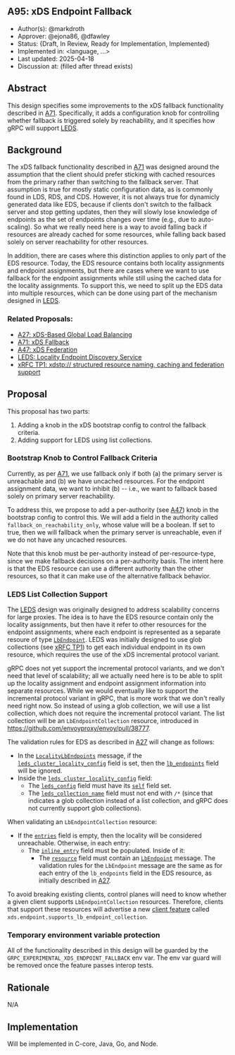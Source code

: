 A95: xDS Endpoint Fallback
----
* Author(s): @markdroth
* Approver: @ejona86, @dfawley
* Status: {Draft, In Review, Ready for Implementation, Implemented}
* Implemented in: <language, ...>
* Last updated: 2025-04-18
* Discussion at: <google group thread> (filled after thread exists)

## Abstract

This design specifies some improvements to the xDS fallback functionality
described in [A71].  Specifically, it adds a configuration knob for
controlling whether fallback is triggered solely by reachability, and
it specifies how gRPC will support [LEDS].

## Background

The xDS fallback functionality described in [A71] was designed around
the assumption that the client should prefer sticking with cached
resources from the primary rather than switching to the fallback server.
That assumption is true for mostly static configuration data, as is
commonly found in LDS, RDS, and CDS.  However, it is not always true for
dynamicly generated data like EDS, because if clients don't switch to
the fallback server and stop getting updates, then they will slowly lose
knowledge of endpoints as the set of endpoints changes over time (e.g.,
due to auto-scaling).  So what we really need here is a way to avoid
falling back if resources are already cached for some resources, while
falling back based solely on server reachability for other resources.

In addition, there are cases where this distinction applies to only part
of the EDS resource.  Today, the EDS resource contains both locality
assignments and endpoint assignments, but there are cases where we want
to use fallback for the endpoint assignments while still using the
cached data for the locality assignments.  To support this, we need to
split up the EDS data into multiple resources, which can be done using
part of the mechanism designed in [LEDS].

### Related Proposals: 
* [A27: xDS-Based Global Load Balancing][A27]
* [A71: xDS Fallback][A71]
* [A47: xDS Federation][A47]
* [LEDS: Locality Endpoint Discovery Service][LEDS]
* [xRFC TP1: xdstp:// structured resource naming, caching and federation support][xRFC TP1]

[A27]: A27-xds-global-load-balancing.md
[A71]: A71-xds-fallback.md
[A47]: A47-xds-federation.md
[LEDS]: https://docs.google.com/document/d/1aZ9ddX99BOWxmfiWZevSB5kzLAfH2TS8qQDcCBHcfSE/edit?usp=sharing
[xRFC TP1]: https://github.com/cncf/xds/blob/main/proposals/TP1-xds-transport-next.md

## Proposal

This proposal has two parts:
1. Adding a knob in the xDS bootstrap config to control the fallback criteria.
2. Adding support for LEDS using list collections.

### Bootstrap Knob to Control Fallback Criteria

Currently, as per [A71], we use fallback only if both (a) the primary
server is unreachable and (b) we have uncached resources.  For the
endpoint assignment data, we want to inhibit (b) -- i.e., we want to
fallback based solely on primary server reachability.

To address this, we propose to add a per-authority (see [A47]) knob
in the bootstrap config to control this.  We will add a field in the
authority called `fallback_on_reachability_only`, whose value will be
a boolean.  If set to true, then we will fallback when the primary server
is unreachable, even if we do not have any uncached resources.

Note that this knob must be per-authority instead of per-resource-type,
since we make fallback decisions on a per-authority basis.  The intent
here is that the EDS resource can use a different authority than the other
resources, so that it can make use of the alternative fallback behavior.

### LEDS List Collection Support

The [LEDS] design was originally designed to address scalability
concerns for large proxies.  The idea is to have the EDS resource
contain only the locality assignments, but then have it refer to other
resources for the endpoint assignments, where each endpoint is
represented as a separate resoure of type
[`LbEndpoint`](https://github.com/envoyproxy/envoy/blob/c5182bcc7a5e6138c36e6c894d19af152b82d48e/api/envoy/config/endpoint/v3/endpoint_components.proto#L101).
LEDS was initially designed to use glob collections (see [xRFC TP1]) to get
each individual endpoint in its own resource, which requires the use of
the xDS incremental protocol variant.

gRPC does not yet support the incremental protocol variants, and we
don't need that level of scalability; all we actually need here is to be
able to split up the locality assignment and endpoint assignment
information into separate resources.  While we would eventually like to
support the incremental protocol variant in gRPC, that is more work that
we don't really need right now.  So instead of using a glob collection,
we will use a list collection, which does not require the incremental
protocol variant.  The list collection will be an `LbEndpointCollection`
resource, introduced in https://github.com/envoyproxy/envoy/pull/38777.

The validation rules for EDS as described in [A27] will change as
follows:
- In the [`LocalityLbEndpoints`](https://github.com/envoyproxy/envoy/blob/ee289dc701b0dd3d11ad4c6e0b6340514d0ec379/api/envoy/config/endpoint/v3/endpoint_components.proto#L164)
  message, if the [`leds_cluster_locality_config`](https://github.com/envoyproxy/envoy/blob/ee289dc701b0dd3d11ad4c6e0b6340514d0ec379/api/envoy/config/endpoint/v3/endpoint_components.proto#L195)
  field is set, then the [`lb_endpoints`](https://github.com/envoyproxy/envoy/blob/ee289dc701b0dd3d11ad4c6e0b6340514d0ec379/api/envoy/config/endpoint/v3/endpoint_components.proto#L183) field will be ignored.
- Inside the [`leds_cluster_locality_config`](https://github.com/envoyproxy/envoy/blob/ee289dc701b0dd3d11ad4c6e0b6340514d0ec379/api/envoy/config/endpoint/v3/endpoint_components.proto#L195)
  field:
  - The [`leds_config`](https://github.com/envoyproxy/envoy/blob/ee289dc701b0dd3d11ad4c6e0b6340514d0ec379/api/envoy/config/endpoint/v3/endpoint_components.proto#L148)
    field must have its
    [`self`](https://github.com/envoyproxy/envoy/blob/ee289dc701b0dd3d11ad4c6e0b6340514d0ec379/api/envoy/config/core/v3/config_source.proto#L237)
    field set.
  - The
    [`leds_collection_name`](https://github.com/envoyproxy/envoy/blob/ee289dc701b0dd3d11ad4c6e0b6340514d0ec379/api/envoy/config/endpoint/v3/endpoint_components.proto#L157)
    field must not end with `/*` (since that indicates a glob collection
    instead of a list collection, and gRPC does not currently support glob
    collections).

When validating an `LbEndpointCollection` resource:
- If the [`entries`](https://github.com/envoyproxy/envoy/blob/ee289dc701b0dd3d11ad4c6e0b6340514d0ec379/api/envoy/config/endpoint/v3/endpoint_components.proto#L142)
  field is empty, then the locality will be considered unreachable.
  Otherwise, in each entry:
  - The
    [`inline_entry`](https://github.com/cncf/xds/blob/ae57f3c0d45fc76d0b323b79e8299a83ccb37a49/xds/core/v3/collection_entry.proto#L53)
    field must be populated.  Inside of it:
    - The
      [`resource`](https://github.com/cncf/xds/blob/ae57f3c0d45fc76d0b323b79e8299a83ccb37a49/xds/core/v3/collection_entry.proto#L43)
      field must contain an
      [`LbEndpoint`](https://github.com/envoyproxy/envoy/blob/ee289dc701b0dd3d11ad4c6e0b6340514d0ec379/api/envoy/config/endpoint/v3/endpoint_components.proto#L104)
      message.  The validation rules for the `LbEndpoint` message are
      the same as for each entry of the `lb_endpoints` field in the EDS
      resource, as initially described in [A27].

To avoid breaking existing clients, control planes will need to know
whether a given client supports `LbEndpointCollection` resources.
Therefore, clients that support these resources will advertise a new
[client feature](https://www.envoyproxy.io/docs/envoy/latest/api/client_features.html)
called `xds.endpoint.supports_lb_endpoint_collection`.

### Temporary environment variable protection

All of the functionality described in this design will be guarded by the
`GRPC_EXPERIMENTAL_XDS_ENDPOINT_FALLBACK` env var.  The env var guard
will be removed once the feature passes interop tests.

## Rationale

N/A

## Implementation

Will be implemented in C-core, Java, Go, and Node.
